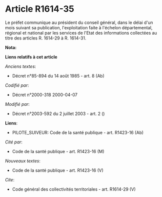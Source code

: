 # Article R1614-35

Le préfet communique au président du conseil général, dans le délai d'un mois suivant sa publication, l'exploitation faite à
l'échelon départemental, régional et national par les services de l'Etat des informations collectées au titre des articles R.
1614-29 à R. 1614-31.

**Nota:**



**Liens relatifs à cet article**

_Anciens textes_:

  - Décret n°85-894 du 14 août 1985 - art. 8 (Ab)

_Codifié par_:

  - Décret n°2000-318 2000-04-07

_Modifié par_:

  - Décret n°2003-592 du 2 juillet 2003 - art. 2 ()

**Liens**:

  - PILOTE_SUIVEUR: Code de la santé publique - art. R1423-16 (Ab)

_Cité par_:

  - Code de la santé publique - art. R1423-16 (M)

_Nouveaux textes_:

  - Code de la santé publique - art. R1423-16 (V)

_Cite_:

  - Code général des collectivités territoriales - art. R1614-29 (V)
